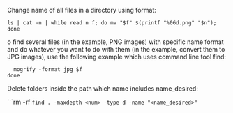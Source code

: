 Change name of all files in a directory using format:

```ls | cat -n | while read n f; do mv "$f" $(printf "%06d.png" "$n"); done```

o find several files (in the example, PNG images) with specific name format and do whatever you want to do with them (in the example, convert them to JPG images), use the following example which uses command line tool find:

```find . -type f -name "*.png" -not -name "*heatmaps.png" -print | while read f; do
  mogrify -format jpg $f
done
```

Delete folders inside the path which name includes name_desired:

```rm -rf `find . -maxdepth <num> -type d -name "<name_desired>"`
```
